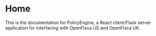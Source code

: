 # Home

This is the documentation for PolicyEngine, a React client/Flask server application for interfacing with OpenFisca US and OpenFisca UK.

